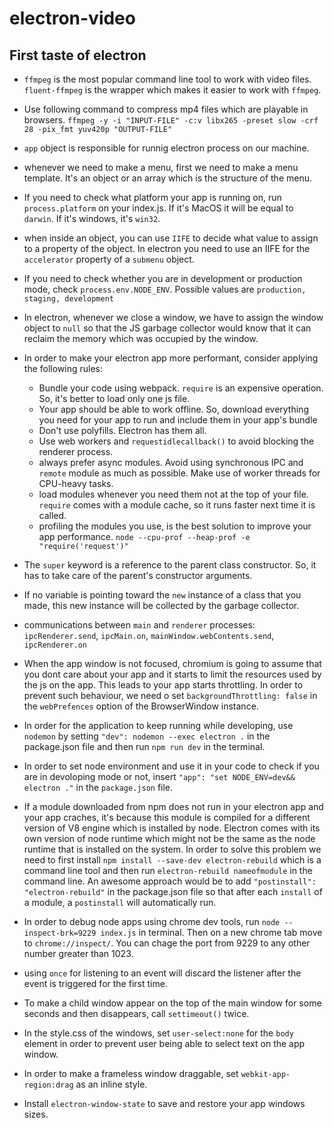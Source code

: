 # electron-video
## First taste of electron

* `ffmpeg` is the most popular command line tool to work with video files. `fluent-ffmpeg` is the wrapper which makes it easier to work with `ffmpeg`.

* Use following command to compress mp4 files which are playable in browsers. `ffmpeg -y -i "INPUT-FILE" -c:v libx265 -preset slow -crf 28 -pix_fmt yuv420p "OUTPUT-FILE"`

* `app` object is responsible for runnig electron process on our machine.

* whenever we need to make a menu, first we need to make a menu template. It's an object or an array which is the structure of the menu.

* If you need to check what platform your app is running on, run `process.platform` on your index.js. If it's MacOS it will be equal to `darwin`. If it's windows, it's `win32`.

* when inside an object, you can use `IIFE` to decide what value to assign to a property of the object. In electron you need to use an IIFE for the `accelerator` property of a `submenu` object.

* If you need to check whether you are in development or production mode, check `process.env.NODE_ENV`. Possible values are `production, staging, development`

* In electron, whenever we close a window, we have to assign the window object to `null` so that the JS garbage collector would know that it can reclaim the memory which was occupied by the window. 

* In order to make your electron app more performant, consider applying the following rules: 
  * Bundle your code using webpack. `require` is an expensive operation. So, it's better to load only one js file.
  * Your app should be able to work offline. So, download everything you need for your app to run and include them in your app's bundle
  * Don't use polyfills. Electron has them all.
  * Use web workers and `requestidlecallback()` to avoid blocking the renderer process.
  * always prefer async modules. Avoid using synchronous IPC and `remote` module as much as possible. Make use of worker threads for CPU-heavy tasks.
  * load modules whenever you need them not at the top of your file. `require` comes with a module cache, so it runs faster next time it is called.
  * profiling the modules you use, is the best solution to improve your app performance. `node --cpu-prof --heap-prof -e "require('request')"`
* The `super` keyword is a reference to the parent class constructor. So, it has to take care of the parent's constructor arguments.

* If no variable is pointing toward the `new` instance of a class that you made, this new instance will be collected by the garbage collector. 

* communications between `main` and `renderer` processes: `ipcRenderer.send`, `ipcMain.on`, `mainWindow.webContents.send`, `ipcRenderer.on`

* When the app window is not focused, chromium is going to assume that you dont care about your app and it starts to limit the resources used by the js on the app. This leads to your app starts throttling. In order to prevent such behaviour, we need o set `backgroundThrottling: false` in the `webPrefences` option of the BrowserWindow instance. 

* In order for the application to keep running while developing, use `nodemon` by setting ` "dev": nodemon --exec electron . ` in the package.json file and then run `npm run dev` in the terminal.

* In order to set node environment and use it in your code to check if you are in devoloping mode or not, insert `"app": "set NODE_ENV=dev&& electron ."` in the `package.json` file.

* If a module downloaded from npm does not run in your electron app and your app craches, it's because this module is compiled for a different version of V8 engine which is installed by node. Electron comes with its own version of node runtime which might not be the same as the node runtime that is installed on the system. In order to solve this problem we need to first install `npm install --save-dev electron-rebuild` which is a command line tool and then run `electron-rebuild nameofmodule` in the command line. An awesome approach would be to add `"postinstall": "electron-rebuild"` in the package.json file so that after each `install` of a module, a `postinstall` will automatically run.

* In order to debug node apps using chrome dev tools, run `node --inspect-brk=9229 index.js` in terminal. Then on a new chrome tab move to `chrome://inspect/`. You can chage the port from 9229 to any other number greater than 1023.

* using `once` for listening to an event will discard the listener after the event is triggered for the first time.

* To make a child window appear on the top of the main window for some seconds and then disappears, call `settimeout()` twice.

* In the style.css of the windows, set `user-select:none` for the `body` element in order to prevent user being able to select text on the app window.

* In order to make a frameless window draggable, set `webkit-app-region:drag` as an inline style.

* Install `electron-window-state` to save and restore your app windows sizes. 


